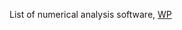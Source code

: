 


List of numerical analysis software, [WP](https://en.wikipedia.org/wiki/List_of_numerical-analysis_software)
